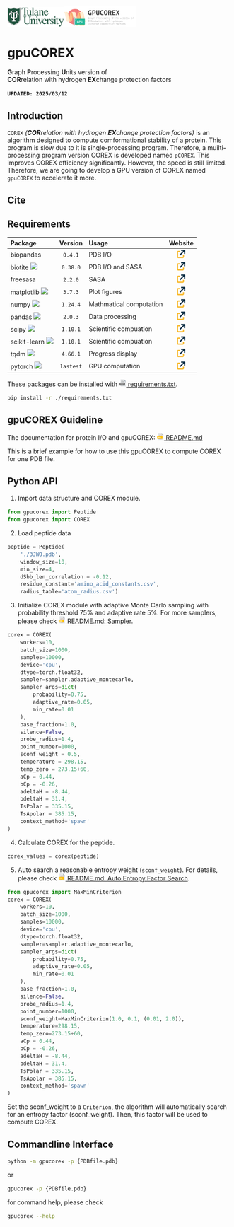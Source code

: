 <img src="images/tulane_long.png" width="128px"><img src="images/icon_bar.png" width="164px">

# gpuCOREX
**G**raph **P**rocessing **U**nits version of  
**COR**relation with hydrogen **EX**change protection factors  

**`UPDATED: 2025/03/12`**  

## Introduction
`COREX` _(**COR**relation with hydrogen **EX**change protection factors)_ is an algorithm designed to compute comformational stability of a protein. This program is slow due to it is single-processing program. Therefore, a muilti-processing program version COREX is developed named `pCOREX`. This improves COREX efficiency significantly. However, the speed is still limited. Therefore, we are going to develop a GPU version of COREX named `gpuCOREX` to accelerate it more.

## Cite  


## Requirements
|Package|Version|Usage|Website|
|:------|:-----:|:----|:-----:|
|biopandas|`0.4.1`|PDB I/O|[<img src="images/icons/link.png" width="20pt">](https://biopandas.github.io/biopandas/)|
|biotite <img src="https://www.biotite-python.org/_static/assets/general/biotite_logo_s.png" width="42pt">|`0.38.0`|PDB I/O and SASA|[<img src="images/icons/link.png" width="20pt">](https://www.biotite-python.org/)|
|freesasa|`2.2.0`|SASA|[<img src="images/icons/link.png" width="20pt">](https://freesasa.github.io/python/)|
|matplotlib <img src="https://matplotlib.org/_static/logo_light.svg" width="54pt">|`3.7.3`|Plot figures|[<img src="images/icons/link.png" width="20pt">](https://matplotlib.org/)|
|numpy <img src="https://numpy.org/images/logo.svg" width="16pt">|`1.24.4`|Mathmatical computation|[<img src="images/icons/link.png" width="20pt">](https://numpy.org/)|
|pandas <img src="https://pandas.pydata.org/docs/_static/pandas.svg" width="52pt">|`2.0.3`|Data processing|[<img src="images/icons/link.png" width="20pt">](https://pandas.pydata.org/)|
|scipy <img src="https://scipy.org/images/logo.svg" width="16pt">|`1.10.1`|Scientific compuation|[<img src="images/icons/link.png" width="20pt">](https://scipy.org/)|
|scikit-learn <img src="https://scikit-learn.org/stable/_static/scikit-learn-logo-small.png" width="42pt">|`1.10.1`|Scientific compuation|[<img src="images/icons/link.png" width="20pt">](https://scikit-learn.org/stable/)|
|tqdm <img src="https://tqdm.github.io/img/logo-trans.gif" width="16pt">|`4.66.1`|Progress display|[<img src="images/icons/link.png" width="20pt">](https://tqdm.github.io/docs/tqdm/)|
|pytorch <img src="https://pytorch.org/assets/images/logo-icon.svg" width="16pt">|`lastest`|GPU computation|[<img src="images/icons/link.png" width="20pt">](https://pytorch.org/)|

These packages can be installed with [<img src="images/icons/file/txt.png" width="16pt"> requirements.txt](./requirements.txt).   
```bash
pip install -r ./requirements.txt
```

## gpuCOREX Guideline
The documentation for protein I/O and gpuCOREX: [<img src="images/icons/file/md.png" width="16pt"> README.md](./docs/document.md)

This is a brief example for how to use this gpuCOREX to compute COREX for one PDB file.

## Python API
1. Import data structure and COREX module.
```python
from gpucorex import Peptide
from gpucorex import COREX
```
2. Load peptide data
```python
peptide = Peptide(
    './3JWO.pdb',
    window_size=10,
    min_size=4,
    dSbb_len_correlation = -0.12,
    residue_constant='amino_acid_constants.csv',
    radius_table='atom_radius.csv')
```
3. Initialize COREX module with adaptive Monte Carlo sampling with probability threshold 75% and adaptive rate 5%. For more samplers, please check [<img src="images/icons/file/md.png" width="16pt"> README.md: Sampler](./docs/code/README.md#sampler).
```python
corex = COREX(
    workers=10,
    batch_size=1000,
    samples=10000,
    device='cpu',
    dtype=torch.float32,
    sampler=sampler.adaptive_montecarlo, 
    sampler_args=dict(
        probability=0.75,
        adaptive_rate=0.05,
        min_rate=0.01
    ),
    base_fraction=1.0,
    silence=False,
    probe_radius=1.4,
    point_number=1000,
    sconf_weight = 0.5,
    temperature = 298.15,
    temp_zero = 273.15+60,
    aCp = 0.44,
    bCp = -0.26,
    adeltaH = -8.44,
    bdeltaH = 31.4,
    TsPolar = 335.15,
    TsApolar = 385.15,
    context_method='spawn'
)
```
4. Calculate COREX for the peptide.
```python
corex_values = corex(peptide)
```
5. Auto search a reasonable entropy weight (`sconf_weight`).
For details, please check [<img src="images/icons/file/md.png" width="16pt"> README.md: Auto Entropy Factor Search](./docs/document.md#auto-entropy-factor-search).
```python
from gpucorex import MaxMinCriterion
corex = COREX(
    workers=10,
    batch_size=1000,
    samples=10000,
    device='cpu',
    dtype=torch.float32,
    sampler=sampler.adaptive_montecarlo, 
    sampler_args=dict(
        probability=0.75,
        adaptive_rate=0.05,
        min_rate=0.01
    ),
    base_fraction=1.0,
    silence=False,
    probe_radius=1.4,
    point_number=1000,
    sconf_weight=MaxMinCriterion(1.0, 0.1, (0.01, 2.0)),
    temperature=298.15,
    temp_zero=273.15+60,
    aCp = 0.44,
    bCp = -0.26,
    adeltaH = -8.44,
    bdeltaH = 31.4,
    TsPolar = 335.15,
    TsApolar = 385.15,
    context_method='spawn'
)
```
Set the sconf_weight to a `Criterion`, the algorithm will automatically search for an entropy factor (sconf_weight).
Then, this factor will be used to compute COREX.

## Commandline Interface
```bash
python -m gpucorex -p {PDBfile.pdb}
```
or
```bash
gpucorex -p {PDBfile.pdb}
```
for command help, please check
```bash
gpucorex --help
```
